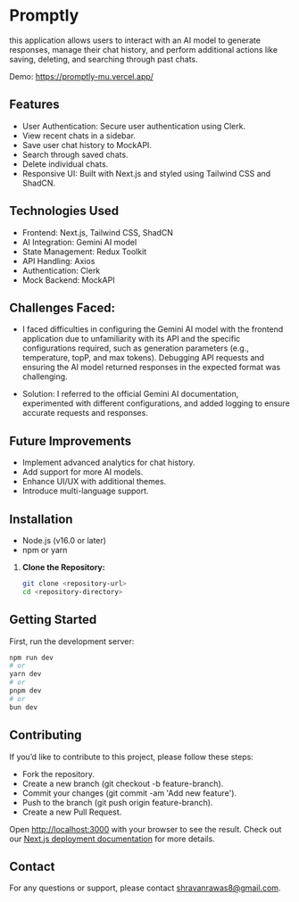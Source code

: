 # Promptly

this application allows users to interact with an AI model to generate responses, manage their chat history, and perform additional actions like saving, deleting, and searching through past chats.

Demo: https://promptly-mu.vercel.app/

## Features

  - User Authentication: Secure user authentication using Clerk.
  - View recent chats in a sidebar.
  - Save user chat history to MockAPI.
  - Search through saved chats.
  - Delete individual chats.
  - Responsive UI: Built with Next.js and styled using Tailwind CSS and ShadCN.
 
## Technologies Used

  - Frontend: Next.js, Tailwind CSS, ShadCN
  - AI Integration: Gemini AI model
  - State Management: Redux Toolkit
  - API Handling: Axios
  - Authentication: Clerk
  - Mock Backend: MockAPI

## Challenges Faced: 

  -  I faced difficulties in configuring the Gemini AI model with the frontend application due to unfamiliarity with its API and the specific configurations required, such as generation parameters (e.g., temperature, topP, and max tokens). Debugging API requests and ensuring the AI model returned responses in the expected format was challenging.
     
  - Solution: I referred to the official Gemini AI documentation, experimented with different configurations, and added logging to ensure accurate requests and responses.  

## Future Improvements

  - Implement advanced analytics for chat history.
  - Add support for more AI models.
  - Enhance UI/UX with additional themes.
  - Introduce multi-language support.
 
## Installation

  - Node.js (v16.0 or later)
  - npm or yarn

1. **Clone the Repository:**
   
   ```bash
   git clone <repository-url>
   cd <repository-directory>

## Getting Started

First, run the development server:

```bash
npm run dev
# or
yarn dev
# or
pnpm dev
# or
bun dev
```

## Contributing

If you’d like to contribute to this project, please follow these steps:

  - Fork the repository.
  - Create a new branch (git checkout -b feature-branch).
  - Commit your changes (git commit -am 'Add new feature').
  - Push to the branch (git push origin feature-branch).
  - Create a new Pull Request.

Open [http://localhost:3000](http://localhost:3000) with your browser to see the result.
Check out our [Next.js deployment documentation](https://nextjs.org/docs/deployment) for more details.

## Contact
For any questions or support, please contact shravanrawas8@gmail.com.
